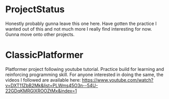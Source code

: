 # ProjectStatus
Honestly probably gunna leave this one here. Have gotten the practice I wanted out of this and not much more I really find interesting for now. Gunna move onto other projects.

# ClassicPlatformer
Platformer project following youtube tutorial. Practice build for learning and reinforcing programming skill.
For anyone interested in doing the same, the videos I followed are available here: https://www.youtube.com/watch?v=DXT11ZbB2Mk&list=PLWms45O3n--54U-22GDqKMRGlXROOZtMx&index=1
